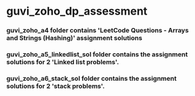 # guvi_zoho_dp_assessment
### guvi_zoho_a4 folder contains 'LeetCode Questions - Arrays and Strings (Hashing)' assignment solutions 
### guvi_zoho_a5_linkedlist_sol folder contains the assignment solutions for 2 'Linked list problems'.
### guvi_zoho_a6_stack_sol folder contains the assignment solutions for 2 'stack problems'.
